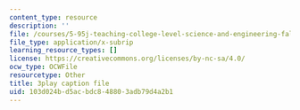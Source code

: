 ```yaml
---
content_type: resource
description: ''
file: /courses/5-95j-teaching-college-level-science-and-engineering-fall-2015/103d024bd5acbdc848803adb79d4a2b1_I7_PfCBBcFI.srt
file_type: application/x-subrip
learning_resource_types: []
license: https://creativecommons.org/licenses/by-nc-sa/4.0/
ocw_type: OCWFile
resourcetype: Other
title: 3play caption file
uid: 103d024b-d5ac-bdc8-4880-3adb79d4a2b1
---
```

